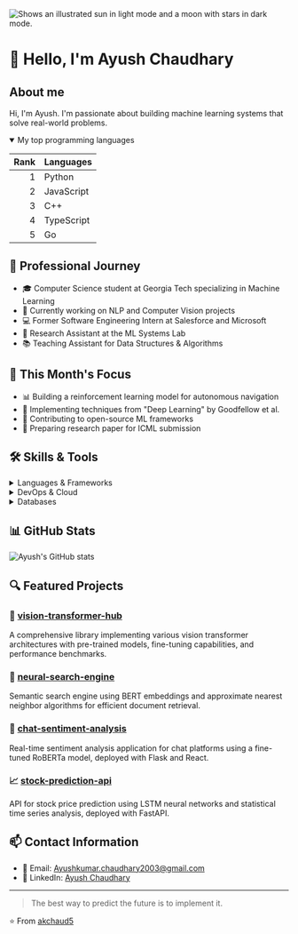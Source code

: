 <picture>
  <source media="(prefers-color-scheme: dark)" srcset="https://user-images.githubusercontent.com/25423296/163456776-7f95b81a-f1ed-45f7-b7ab-8fa810d529fa.png">
  <source media="(prefers-color-scheme: light)" srcset="https://user-images.githubusercontent.com/25423296/163456779-a8556205-d0a5-45e2-ac17-42d089e3c3f8.png">
  <img alt="Shows an illustrated sun in light mode and a moon with stars in dark mode." src="https://user-images.githubusercontent.com/25423296/163456779-a8556205-d0a5-45e2-ac17-42d089e3c3f8.png">
</picture>

# 👋 Hello, I'm Ayush Chaudhary

## About me

<!-- TO DO: add more details about research interests and publications later -->

Hi, I'm Ayush. I'm passionate about building machine learning systems that solve real-world problems.

<details open>
<summary>My top programming languages</summary>

| Rank | Languages  |
|-----:|------------|
|     1| Python     |
|     2| JavaScript |
|     3| C++        |
|     4| TypeScript |
|     5| Go         |

</details>

## 💼 Professional Journey
- 🎓 Computer Science student at Georgia Tech specializing in Machine Learning
- 🌱 Currently working on NLP and Computer Vision projects
- 💻 Former Software Engineering Intern at Salesforce and Microsoft
- 🔭 Research Assistant at the ML Systems Lab
- 📚 Teaching Assistant for Data Structures & Algorithms

## 🚀 This Month's Focus
- 📊 Building a reinforcement learning model for autonomous navigation
- 📖 Implementing techniques from "Deep Learning" by Goodfellow et al.
- 🤝 Contributing to open-source ML frameworks
- 🧠 Preparing research paper for ICML submission

## 🛠️ Skills & Tools

<details>
<summary>Languages & Frameworks</summary>

![Python](https://img.shields.io/badge/-Python-3776AB?style=flat-square&logo=python&logoColor=white)
![TensorFlow](https://img.shields.io/badge/-TensorFlow-FF6F00?style=flat-square&logo=tensorflow&logoColor=white)
![PyTorch](https://img.shields.io/badge/-PyTorch-EE4C2C?style=flat-square&logo=pytorch&logoColor=white)
![JavaScript](https://img.shields.io/badge/-JavaScript-F7DF1E?style=flat-square&logo=javascript&logoColor=black)
![TypeScript](https://img.shields.io/badge/-TypeScript-007ACC?style=flat-square&logo=typescript&logoColor=white)
![React](https://img.shields.io/badge/-React-61DAFB?style=flat-square&logo=react&logoColor=black)
![Node.js](https://img.shields.io/badge/-Node.js-339933?style=flat-square&logo=node.js&logoColor=white)
![Go](https://img.shields.io/badge/-Go-00ADD8?style=flat-square&logo=go&logoColor=white)

</details>

<details>
<summary>DevOps & Cloud</summary>

![Docker](https://img.shields.io/badge/-Docker-2496ED?style=flat-square&logo=docker&logoColor=white)
![Kubernetes](https://img.shields.io/badge/-Kubernetes-326CE5?style=flat-square&logo=kubernetes&logoColor=white)
![AWS](https://img.shields.io/badge/-AWS-232F3E?style=flat-square&logo=amazon-aws&logoColor=white)
![GitHub Actions](https://img.shields.io/badge/-GitHub_Actions-2088FF?style=flat-square&logo=github-actions&logoColor=white)

</details>

<details>
<summary>Databases</summary>

![MongoDB](https://img.shields.io/badge/-MongoDB-47A248?style=flat-square&logo=mongodb&logoColor=white)
![PostgreSQL](https://img.shields.io/badge/-PostgreSQL-336791?style=flat-square&logo=postgresql&logoColor=white)
![Redis](https://img.shields.io/badge/-Redis-DC382D?style=flat-square&logo=redis&logoColor=white)

</details>

## 📊 GitHub Stats
![Ayush's GitHub stats](https://github-readme-stats.vercel.app/api?username=akchaud5&show_icons=true&theme=tokyonight)

## 🔍 Featured Projects

### 🤖 [vision-transformer-hub](https://github.com/akchaud5/vision-transformer-hub)
A comprehensive library implementing various vision transformer architectures with pre-trained models, fine-tuning capabilities, and performance benchmarks.

### 🧠 [neural-search-engine](https://github.com/akchaud5/neural-search-engine)
Semantic search engine using BERT embeddings and approximate nearest neighbor algorithms for efficient document retrieval.

### 💬 [chat-sentiment-analysis](https://github.com/akchaud5/chat-sentiment-analysis)
Real-time sentiment analysis application for chat platforms using a fine-tuned RoBERTa model, deployed with Flask and React.

### 📈 [stock-prediction-api](https://github.com/akchaud5/stock-prediction-api)
API for stock price prediction using LSTM neural networks and statistical time series analysis, deployed with FastAPI.

## 📫 Contact Information
- 📧 Email: Ayushkumar.chaudhary2003@gmail.com
- 🔗 LinkedIn: [Ayush Chaudhary](https://www.linkedin.com/in/ayush-chaudhary-b28ba5326/)


---

> The best way to predict the future is to implement it.

⭐️ From [akchaud5](https://github.com/akchaud5)
